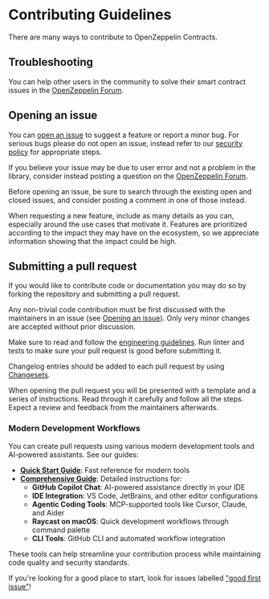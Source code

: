 # Contributing Guidelines

There are many ways to contribute to OpenZeppelin Contracts.

## Troubleshooting

You can help other users in the community to solve their smart contract issues in the [OpenZeppelin Forum].

[OpenZeppelin Forum]: https://forum.openzeppelin.com/

## Opening an issue

You can [open an issue] to suggest a feature or report a minor bug. For serious bugs please do not open an issue, instead refer to our [security policy] for appropriate steps.

If you believe your issue may be due to user error and not a problem in the library, consider instead posting a question on the [OpenZeppelin Forum].

Before opening an issue, be sure to search through the existing open and closed issues, and consider posting a comment in one of those instead.

When requesting a new feature, include as many details as you can, especially around the use cases that motivate it. Features are prioritized according to the impact they may have on the ecosystem, so we appreciate information showing that the impact could be high.

[security policy]: https://github.com/OpenZeppelin/openzeppelin-contracts/security
[open an issue]: https://github.com/OpenZeppelin/openzeppelin-contracts/issues/new/choose

## Submitting a pull request

If you would like to contribute code or documentation you may do so by forking the repository and submitting a pull request.

Any non-trivial code contribution must be first discussed with the maintainers in an issue (see [Opening an issue](#opening-an-issue)). Only very minor changes are accepted without prior discussion.

Make sure to read and follow the [engineering guidelines](./GUIDELINES.md). Run linter and tests to make sure your pull request is good before submitting it.

Changelog entries should be added to each pull request by using [Changesets](https://github.com/changesets/changesets/).

When opening the pull request you will be presented with a template and a series of instructions. Read through it carefully and follow all the steps. Expect a review and feedback from the maintainers afterwards.

### Modern Development Workflows

You can create pull requests using various modern development tools and AI-powered assistants. See our guides:

- **[Quick Start Guide](docs/QUICK_START_MODERN_TOOLS.md)**: Fast reference for modern tools
- **[Comprehensive Guide](docs/MODERN_DEVELOPMENT_WORKFLOWS.md)**: Detailed instructions for:
  - **GitHub Copilot Chat**: AI-powered assistance directly in your IDE
  - **IDE Integration**: VS Code, JetBrains, and other editor configurations
  - **Agentic Coding Tools**: MCP-supported tools like Cursor, Claude, and Aider
  - **Raycast on macOS**: Quick development workflows through command palette
  - **CLI Tools**: GitHub CLI and automated workflow integration

These tools can help streamline your contribution process while maintaining code quality and security standards.

If you're looking for a good place to start, look for issues labelled ["good first issue"](https://github.com/OpenZeppelin/openzeppelin-contracts/labels/good%20first%20issue)!
